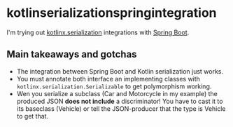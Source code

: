 # kotlinserializationspringintegration

I'm trying out [kotlinx.serialization](https://kotlinlang.org/docs/serialization.html) integrations with [Spring Boot](https://spring.io/projects/spring-boot).

## Main takeaways and gotchas

* The integration between Spring Boot and Kotlin serialization just works.
* You must annotate both interface an implementing classes with `kotlinx.serialization.Serializable` to get polymorphism working.
* Wen you serialize a subclass (Car and Motorcycle in my example) the produced JSON **does not include** a discriminator! You have to cast it to its baseclass (Vehicle) or tell the JSON-producer that the type is Vehicle to get that.
